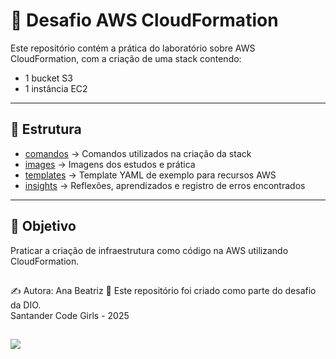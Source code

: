 # 🚀 Desafio AWS CloudFormation


Este repositório contém a prática do laboratório sobre AWS CloudFormation, com a criação de uma stack contendo:
- 1 bucket S3
- 1 instância EC2

---

## 📁 Estrutura

- [comandos](./comandos/comds) → Comandos utilizados na criação da stack
- [images](./images) → Imagens dos estudos e prática
- [templates](./templates/template) → Template YAML de exemplo para recursos AWS
- [insights](./insights/Documentacao) → Reflexões, aprendizados e registro de erros encontrados

---

## 🎯 Objetivo
Praticar a criação de infraestrutura como código na AWS utilizando CloudFormation.


##
✍️ Autora: Ana Beatriz 
📌 Este repositório foi criado como parte do desafio da DIO.  
   Santander Code Girls - 2025

##

<a href="https://www.linkedin.com/in/ana-beatriz-m-p-ramos-936b13137/"><img src="https://img.shields.io/badge/-LinkedIn-67cb57?style=for-the-badge&logo=linkedin&logoColor=fff"></a>

